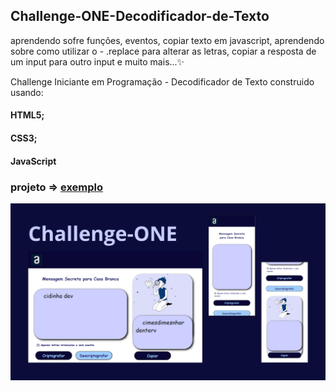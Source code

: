 ## Challenge-ONE-Decodificador-de-Texto

aprendendo sofre funções, eventos, copiar texto em javascript, aprendendo sobre como utilizar o - .replace para alterar as letras, copiar a resposta de um input para outro input e muito mais...✨


 Challenge Iniciante em Programação - Decodificador de Texto construido usando:
 #### HTML5;
 #### CSS3;
 #### JavaScript

 ### projeto => [exemplo](https://cidinha-dev.github.io/Challende-Criptografia/)
![exemplo](/img/img-projeto-challenge.png)
